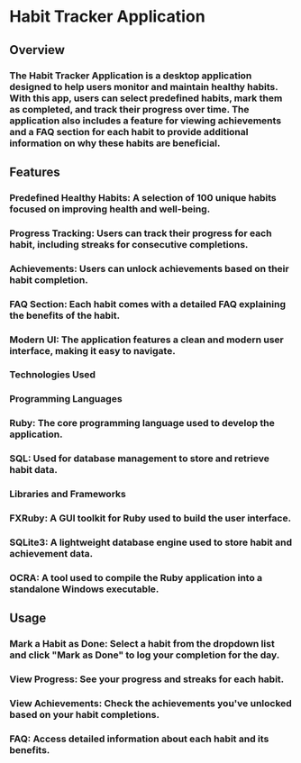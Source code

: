 # Habit Tracker Application
## Overview
### The Habit Tracker Application is a desktop application designed to help users monitor and maintain healthy habits. With this app, users can select predefined habits, mark them as completed, and track their progress over time. The application also includes a feature for viewing achievements and a FAQ section for each habit to provide additional information on why these habits are beneficial.

## Features
### Predefined Healthy Habits: A selection of 100 unique habits focused on improving health and well-being.
### Progress Tracking: Users can track their progress for each habit, including streaks for consecutive completions.
### Achievements: Users can unlock achievements based on their habit completion.
### FAQ Section: Each habit comes with a detailed FAQ explaining the benefits of the habit.
### Modern UI: The application features a clean and modern user interface, making it easy to navigate.
### Technologies Used
### Programming Languages
### Ruby: The core programming language used to develop the application.
### SQL: Used for database management to store and retrieve habit data.
### Libraries and Frameworks
### FXRuby: A GUI toolkit for Ruby used to build the user interface.
### SQLite3: A lightweight database engine used to store habit and achievement data.
### OCRA: A tool used to compile the Ruby application into a standalone Windows executable.

## Usage
### Mark a Habit as Done: Select a habit from the dropdown list and click "Mark as Done" to log your completion for the day.
### View Progress: See your progress and streaks for each habit.
### View Achievements: Check the achievements you've unlocked based on your habit completions.
### FAQ: Access detailed information about each habit and its benefits.
